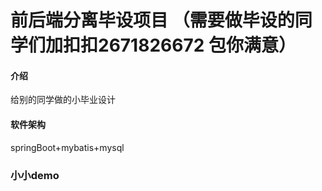 # 前后端分离毕设项目 （需要做毕设的同学们加扣扣2671826672 包你满意）

#### 介绍
给别的同学做的小毕业设计

#### 软件架构
springBoot+mybatis+mysql

### 小小demo
